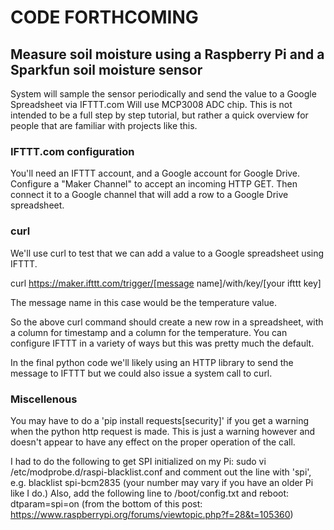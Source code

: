 # CODE FORTHCOMING
## Measure soil moisture using a Raspberry Pi and a Sparkfun soil moisture sensor

System will sample the sensor periodically and send the value to a Google Spreadsheet via IFTTT.com
Will use MCP3008 ADC chip.  This is not intended to be a full step by step tutorial, but rather
a quick overview for people that are familiar with projects like this.

### IFTTT.com configuration
You'll need an IFTTT account, and a Google account for Google Drive.  Configure a "Maker Channel" to accept an incoming HTTP GET.  Then connect it
to a Google channel that will add a row to a Google Drive spreadsheet.

### curl
We'll use curl to test that we can add a value to a Google spreadsheet using IFTTT.  

curl https://maker.ifttt.com/trigger/[message name]/with/key/[your ifttt key]

The message name in this case would be the temperature value.

So the above curl command should create a new row in a spreadsheet, with a column for timestamp and a column for the temperature.  You can configure IFTTT in a variety of ways but this was pretty much the default.

In the final python code we'll likely using an HTTP library to send the message to IFTTT but we could also issue a system call to curl.

### Miscellenous
You may have to do a 'pip install requests[security]' if you get a warning when the python http request is made.  This is just a warning however and doesn't appear to have any effect on the proper operation of the call.

I had to do the following to get SPI initialized on my Pi: 
sudo vi /etc/modprobe.d/raspi-blacklist.conf and comment out the line with 'spi', e.g.  blacklist spi-bcm2835 (your number may vary if you have an older Pi like I do.)
Also, add the following line to /boot/config.txt and reboot:  dtparam=spi=on
(from the bottom of this post: https://www.raspberrypi.org/forums/viewtopic.php?f=28&t=105360)


